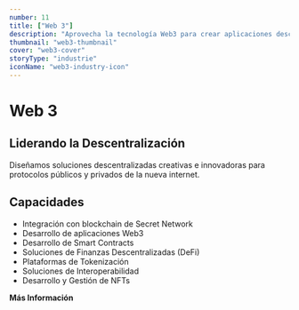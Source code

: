 ```yaml
---
number: 11
title: ["Web 3"]
description: "Aprovecha la tecnología Web3 para crear aplicaciones descentralizadas, mejorar la seguridad e impulsar la innovación en varios sectores."
thumbnail: "web3-thumbnail"
cover: "web3-cover"
storyType: "industrie"
iconName: "web3-industry-icon"
---
```


# Web 3

## Liderando la Descentralización

Diseñamos soluciones descentralizadas creativas e innovadoras para protocolos públicos y privados de la nueva internet.

## Capacidades

* Integración con blockchain de Secret Network
* Desarrollo de aplicaciones Web3
* Desarrollo de Smart Contracts
* Soluciones de Finanzas Descentralizadas (DeFi)
* Plataformas de Tokenización
* Soluciones de Interoperabilidad
* Desarrollo y Gestión de NFTs

**Más Información**